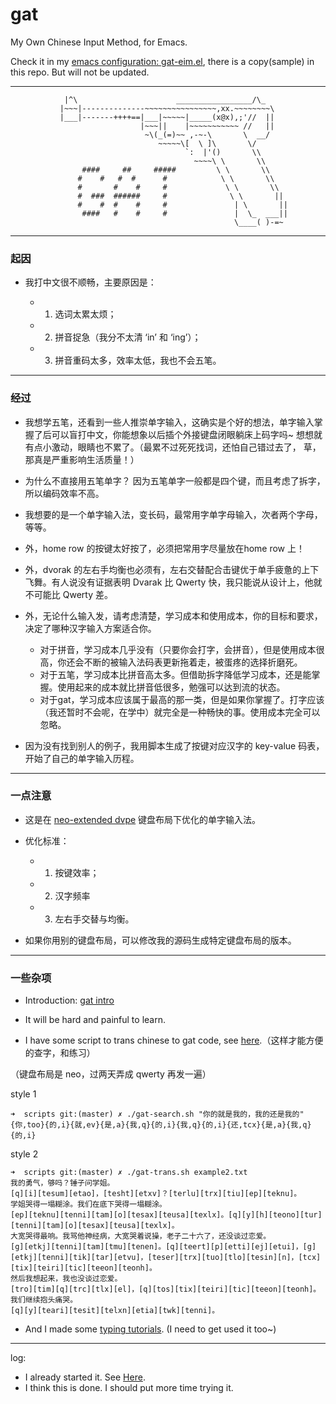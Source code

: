 gat
===


My Own Chinese Input Method, for Emacs. 

Check it in my [emacs configuration: gat-eim.el][gat-eim], there is a copy(sample) in this repo. But will not be updated.



---

```
            |^\                      _________________/\_
           |~~~|--------------~~~~~~~~~~~~~~~~,xx.~~~~~~~~\
           |___|-------++++==|___|~~~~~|_____(x@x),;'//  ||
                             |~~~||    |~~~~~~~~~~~ //   ||
                              ~\(_(=)~~ ,-~-\       \  __/
                                 ~~~~~\[  \ ]\       \/
                                       `:  |'()       \\
                                         ~~~~\ \       \\
                ####     ##     #####         \ \       \\
               #    #   #  #      #            \ \       \\
               #       #    #     #             \ \       \\
               #  ###  ######     #              \ \       ||
               #    #  #    #     #               | \       ||
                ####   #    #     #               |  \_  ___||
                                                  \____( )-=~
```


---

### 起因
	
- 我打中文很不顺畅，主要原因是： 
	 
	 - 1. 选词太累太烦； 
	 - 2. 拼音捉急（我分不太清 ‘in’ 和 ‘ing’）； 
	 - 3. 拼音重码太多，效率太低，我也不会五笔。
	 
	 
---	 

### 经过

- 我想学五笔，还看到一些人推崇单字输入，这确实是个好的想法，单字输入掌握了后可以盲打中文，你能想象以后插个外接键盘闭眼躺床上码字吗~ 想想就有点小激动，眼睛也不累了。（最累不过死死找词，还怕自己错过去了， 草，那真是严重影响生活质量！）

- 为什么不直接用五笔单字？ 因为五笔单字一般都是四个键，而且考虑了拆字，所以编码效率不高。

- 我想要的是一个单字输入法，变长码，最常用字单字母输入，次者两个字母，等等。

- 外，home row 的按键太好按了，必须把常用字尽量放在home row 上！

- 外，dvorak 的左右手均衡也必须有，左右交替配合击键优于单手疲惫的上下飞舞。有人说没有证据表明 Dvarak 比 Qwerty 快，我只能说从设计上，他就不可能比 Qwerty 差。

- 外，无论什么输入发，请考虑清楚，学习成本和使用成本，你的目标和要求，决定了哪种汉字输入方案适合你。
     - 对于拼音，学习成本几乎没有（只要你会打字，会拼音），但是使用成本很高，你还会不断的被输入法码表更新拖着走，被蛋疼的选择折磨死。
     - 对于五笔，学习成本比拼音高太多。但借助拆字降低学习成本，还是能掌握。使用起来的成本就比拼音低很多，勉强可以达到流的状态。
	 - 对于gat，学习成本应该属于最高的那一类，但是如果你掌握了。打字应该（我还暂时不会呢，在学中）就完全是一种畅快的事。使用成本完全可以忽略。

- 因为没有找到别人的例子，我用脚本生成了按键对应汉字的 key-value 码表，开始了自己的单字输入历程。


---

### 一点注意

- 这是在 [neo-extended dvpe][neo-dvpe] 键盘布局下优化的单字输入法。

- 优化标准：
    - 1. 按键效率； 
    - 2. 汉字频率 
    - 3. 左右手交替与均衡。
    
- 如果你用别的键盘布局，可以修改我的源码生成特定键盘布局的版本。


---

### 一些杂项

- Introduction: [gat intro][gat-intro]

- It will be hard and painful to learn. 

- I have some script to trans chinese to gat code, see [here][gat-trans].（这样才能方便的查字，和练习）

（键盘布局是 neo，过两天弄成 qwerty 再发一遍）

style 1
```
➜  scripts git:(master) ✗ ./gat-search.sh "你的就是我的，我的还是我的"
{你,too}{的,i}{就,ev}{是,a}{我,q}{的,i}{我,q}{的,i}{还,tcx}{是,a}{我,q}{的,i}
```

style 2
```
➜  scripts git:(master) ✗ ./gat-trans.sh example2.txt
我的勇气，够吗？锤子问学姐。
[q][i][tesum][etao]，[tesht][etxv]？[terlu][trx][tiu][ep][teknu]。
学姐哭得一塌糊涂。我们在底下哭得一塌糊涂。
[ep][teknu][tenni][tam][o][tesax][teusa][texlx]。[q][y][h][teono][tur][tenni][tam][o][tesax][teusa][texlx]。
大宽哭得最响。我骂他神经病，大宽哭着说操，老子二十六了，还没谈过恋爱。
[g][etkj][tenni][tam][tmu][tenen]。[q][teert][p][etti][ej][etui]，[g][etkj][tenni][tik][tar][etvu]，[teser][trx][tuo][tlo][tesin][n]，[tcx][tix][teiri][tic][teeon][teonh]。
然后我想起来，我也没谈过恋爱。
[tro][tim][q][trc][tlx][el]，[q][tos][tix][teiri][tic][teeon][teonh]。
我们继续抱头痛哭。
[q][y][teari][tesit][telxn][etia][twk][tenni]。
```

- And I made some [typing tutorials][tutorials]. (I need to get used it too~)



---

log: 
 - I already started it. See [Here][misc-gat]. 
 - I think this is done. I should put more time trying it.


[gat-eim]: https://github.com/district10/dotfiles/tree/master/emacs/dot_emacs.d/gat-eim.el
[misc-gat]: https://github.com/district10/misc/tree/master/gen-gat
[gat-intro]: https://github.com/district10/gat/intro.txt
[gat-trans]: https://github.com/district10/dotfiles/tree/master/scripts/gat-trans.sh
[tutorials]: https://github.com/district10/misc/tree/master/typing-zh
[neo-dvpe]: https://github.com/district10/neo_keyboard_layout
